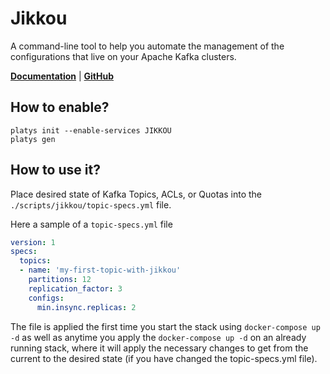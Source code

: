 # Jikkou

A command-line tool to help you automate the management of the configurations that live on your Apache Kafka clusters. 

**[Documentation](https://github.com/streamthoughts/jikkou)** | **[GitHub](https://github.com/streamthoughts/jikkou)**

## How to enable?

```
platys init --enable-services JIKKOU
platys gen
```

## How to use it?

Place desired state of Kafka Topics, ACLs, or Quotas into the `./scripts/jikkou/topic-specs.yml` file.

Here a sample of a `topic-specs.yml` file

```yaml
version: 1
specs:
  topics:
  - name: 'my-first-topic-with-jikkou'
    partitions: 12
    replication_factor: 3
    configs:
      min.insync.replicas: 2
```

The file is applied the first time you start the stack using `docker-compose up -d` as well as anytime you apply the `docker-compose up -d` on an already running stack, where it will apply the necessary changes to get from the current to the desired state (if you have changed the topic-specs.yml file).